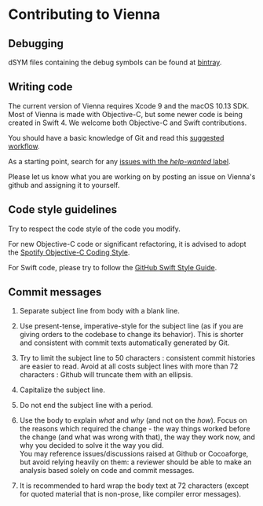 # Contributing to Vienna

## Debugging

dSYM files containing the debug symbols can be found at [bintray](https://bintray.com/viennarss/vienna-rss/vienna-rss/).

## Writing code

The current version of Vienna requires Xcode 9 and the macOS 10.13 SDK. Most of Vienna is made with Objective-C, but some newer code is being created in Swift 4. We welcome both Objective-C and Swift contributions.

You should have a basic knowledge of Git and read this [suggested workflow](https://github.com/ViennaRSS/vienna-rss/wiki/Good-manners-with-Git).

As a starting point, search for any [issues with the *help-wanted* label](https://github.com/ViennaRSS/vienna-rss/labels/help%20wanted).

Please let us know what you are working on by posting an issue on Vienna's github and assigning it to yourself.

## Code style guidelines

Try to respect the code style of the code you modify. 

For new Objective-C code or significant refactoring, it is advised to adopt the [Spotify Objective-C Coding Style](https://github.com/spotify/ios-style).

For Swift code, please try to follow the [GitHub Swift Style Guide](https://github.com/github/swift-style-guide).

## Commit messages

1. Separate subject line from body with a blank line.

2. Use present-tense, imperative-style for the subject line (as if you are giving orders to the codebase to change its behavior). This is shorter and consistent with commit texts automatically generated by Git.

3. Try to limit the subject line to 50 characters : consistent commit histories are easier to read. Avoid at all costs subject lines with more than 72 characters : Github will truncate them with an ellipsis.

4. Capitalize the subject line.

5. Do not end the subject line with a period.

6. Use the body to explain _what_ and _why_ (and not on the _how_). Focus on the reasons which required the change - the way things worked before the change (and what was wrong with that), the way they work now, and why you decided to solve it the way you did.  
You may reference issues/discussions raised at Github or Cocoaforge, but avoid relying heavily on them: a reviewer should be able to make an analysis based solely on code and commit messages.

7. It is recommended to hard wrap the body text at 72 characters (except for quoted material that is non-prose, like compiler error messages).
